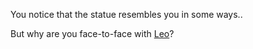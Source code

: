 You notice that the statue resembles you in some ways..

But why are you face-to-face with [Leo](english/go-back-to-sleep/dream-ception/dream-ception.md)?